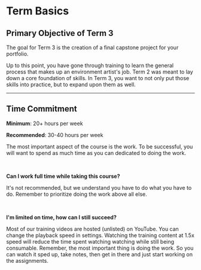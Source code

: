 # Term Basics

<h2>Primary Objective of Term 3</h2>
<p>The goal for Term 3 is the creation of a final capstone project for your portfolio.</p>
<p>Up to this point, you have gone through training to learn the general process that makes up an environment artist's job. Term 2 was meant to lay down a core foundation of skills. In Term 3, you want to not only put those skills into practice, but to expand upon them as well.</p>
<hr>
<h2>Time Commitment</h2>
<p><strong>Minimum</strong>: 20+ hours per week</p>
<p><strong>Recommended</strong>: 30-40 hours per week</p>
<p>The most important aspect of the course is the work. To be successful, you will want to spend as much time as you can dedicated to doing the work.</p>
<p>&nbsp;</p>
<p><strong>Can I work full time while taking this course?</strong></p>
<p>It's not recommended, but we understand you have to do what you have to do. Remember to prioritize doing the work above all else.</p>
<p>&nbsp;</p>
<p><strong>I'm limited on time, how can I still succeed?</strong></p>
<p>Most of our training videos are hosted (unlisted) on YouTube. You can change the playback speed in settings. Watching the training content at 1.5x speed will reduce the time spent watching watching while still being consumable. Remember, the most important thing is doing the work. So you can watch it sped up, take notes, then get in there and just start working on the assignments.</p>